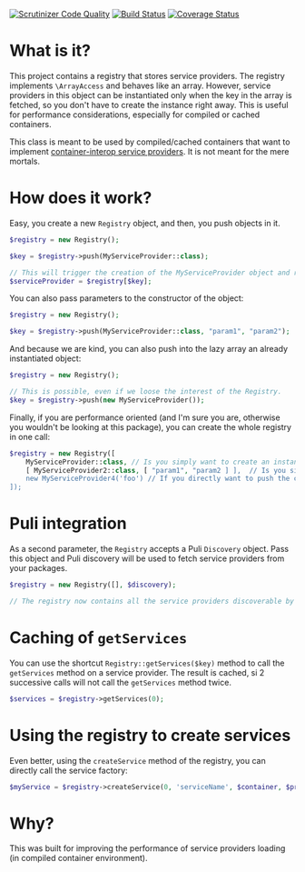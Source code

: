 [![Scrutinizer Code Quality](https://scrutinizer-ci.com/g/thecodingmachine/service-provider-registry/badges/quality-score.png?b=1.0)](https://scrutinizer-ci.com/g/thecodingmachine/service-provider-registry/?branch=1.0)
[![Build Status](https://travis-ci.org/thecodingmachine/service-provider-registry.svg?branch=1.0)](https://travis-ci.org/thecodingmachine/service-provider-registry)
[![Coverage Status](https://coveralls.io/repos/thecodingmachine/service-provider-registry/badge.svg?branch=1.0&service=github)](https://coveralls.io/github/thecodingmachine/service-provider-registry?branch=1.0)


What is it?
===========

This project contains a registry that stores service providers. The registry implements `\ArrayAccess` and behaves like an array.
However, service providers in this object can be instantiated only when the key in the array is fetched, so you don't have to create the instance right away. This is useful for performance considerations, especially for compiled or cached containers.

This class is meant to be used by compiled/cached containers that want to implement [container-interop service providers](http://github.com/container-interop/service-provider). It is not meant for the mere mortals.

How does it work?
=================

Easy, you create a new `Registry` object, and then, you push objects in it.

```php
$registry = new Registry();

$key = $registry->push(MyServiceProvider::class);

// This will trigger the creation of the MyServiceProvider object and return it.
$serviceProvider = $registry[$key];
```

You can also pass parameters to the constructor of the object:

```php
$registry = new Registry();

$key = $registry->push(MyServiceProvider::class, "param1", "param2");
```

And because we are kind, you can also push into the lazy array an already instantiated object:

```php
$registry = new Registry();

// This is possible, even if we loose the interest of the Registry.
$key = $registry->push(new MyServiceProvider());
```


Finally, if you are performance oriented (and I'm sure you are, otherwise you wouldn't be looking at this package), you can create the whole registry in one call:

```php
$registry = new Registry([
    MyServiceProvider::class, // Is you simply want to create an instance without passing parameters
    [ MyServiceProvider2::class, [ "param1", "param2 ] ],  // Is you simply want to create an instance and pass parameters to the constructor
    new MyServiceProvider4('foo') // If you directly want to push the constructed instance.
]);
```

Puli integration
================

As a second parameter, the `Registry` accepts a Puli `Discovery` object. Pass this object and Puli discovery will be used to fetch service providers from your packages.

```php
$registry = new Registry([], $discovery);

// The registry now contains all the service providers discoverable by Puli.
```

Caching of `getServices`
========================

You can use the shortcut `Registry::getServices($key)` method to call the `getServices` method on a service provider. The result is cached, si 2 successive calls will not call the `getServices` method twice.


```php
$services = $registry->getServices(0);
```

Using the registry to create services
=====================================

Even better, using the `createService` method of the registry, you can directly call the service factory:


```php
$myService = $registry->createService(0, 'serviceName', $container, $previous);
```

Why?
====

This was built for improving the performance of service providers loading (in compiled container environment).
